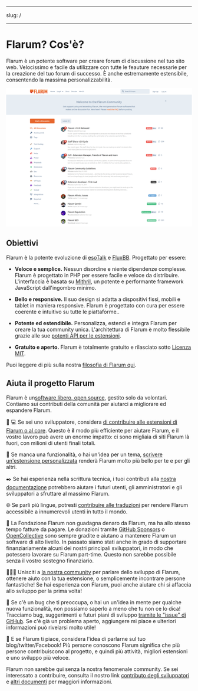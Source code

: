 - - -
slug: /
- - -

# Flarum? Cos'è?

Flarum è un potente software per creare forum di discussione nel tuo sito web. Velocissimo e facile da utilizzare con tutte le feauture necessarie per la creazione del tuo forum di successo. È anche estremamente estensibile, consentendo la massima personalizzabilità.

![Screenshot della schermata Home di Flarum](./assets/home_screenshot.png)

## Obiettivi

Flarum è la potente evoluzione di [esoTalk](https://github.com/esotalk/esoTalk) e [FluxBB](https://fluxbb.org). Progettato per essere:

* **Veloce e semplice.** Nessun disordine e niente dipendenze complesse. Flarum è progettato in PHP per essere facile e veloce da distribuire. L'interfaccia è basata su [Mithril](https://mithril.js.org), un potente e performante framework JavaScript dall'ingombro minimo.

* **Bello e responsive.**  Il suo design si adatta a dispositivi fissi, mobili e tablet in maniera responsive. Flarum è progettato con cura per essere coerente e intuitivo su tutte le piattaforme..

* **Potente ed estendibile.** Personalizza, estendi e integra Flarum per creare la tua community unica. L'architettura di Flarum è molto flessibile grazie alle sue [potenti API per le estensioni](./extend/README.md).

* **Gratuito e aperto.** Flarum è totalmente gratuito e rilasciato sotto [Licenza MIT](https://github.com/flarum/flarum/blob/master/LICENSE).

Puoi leggere di più sulla nostra [filosofia di Flarum qui](https://discuss.flarum.org/d/28869-flarum-philosophy-and-values).

## Aiuta il progetto Flarum

Flarum è un[software libero, open source](https://github.com/flarum/core), gestito solo da volontari. Contiamo sui contributi della comunità per aiutarci a migliorare ed espandere Flarum.

🧑 💻 Se sei uno sviluppatore, considera [di contribuire alle estensioni di Flarum o al core](contributing.md). Questo è **il** modo più efficiente per aiutare Flarum, e il vostro lavoro può avere un enorme impatto: ci sono migliaia di siti Flarum là fuori, con milioni di utenti finali totali.

🧩 Se manca una funzionalità, o hai un'idea per un tema, [scrivere un'estensione personalizzata](extend/README.md) renderà Flarum molto più bello per te e per gli altri.

✒️ Se hai esperienza nella scrittura tecnica, i tuoi contributi alla [nostra documentazione](https://github.com/flarum/docs/issues) potrebbero aiutare i futuri utenti, gli amministratori e gli sviluppatori a sfruttare al massimo Flarum.

🌐 Se parli più lingue, potresti [contribuire alle traduzioni](extend/language-packs.md) per rendere Flarum accessibile a innumerevoli utenti in tutto il mondo.

💸 La Fondazione Flarum non guadagna denaro da Flarum, ma ha allo stesso tempo fatture da pagare. Le donazioni tramite [GitHub Sponsors](https://github.com/sponsors/flarum) o [OpenCollective](https://opencollective.com/flarum) sono sempre gradite e aiutano a mantenere Flarum un software di alto livello. In passato siamo stati anche in grado di supportare finanziariamente alcuni dei nostri principali sviluppatori, in modo che potessero lavorare su Flarum part-time. Questo non sarebbe possibile senza il vostro sostegno finanziario.

🧑‍🤝‍🧑 Unisciti a [la nostra community](https://discuss.flarum.org) per parlare dello sviluppo di Flarum, ottenere aiuto con la tua estensione, o semplicemente incontrare persone fantastiche! Se hai esperienza con Flarum, puoi anche aiutare chi si affaccia allo sviluppo per la prima volta!

🐛 Se c'è un bug che ti preoccupa, o hai un un'idea in mente per qualche nuova funzionalità, non possiamo saperlo a meno che tu non ce lo dica! Tracciamo bug, suggerimenti e futuri piani di sviluppo [tramite le "issue" di GitHub](https://github.com/flarum/core/issues). Se c'è già un problema aperto, aggiungere mi piace e ulteriori informazioni può rivelarsi molto utile!

📣 E se Flarum ti piace, considera l'idea di parlarne sul tuo blog/twitter/Facebook! Più persone conoscono Flarum significa che più persone contribuiscono al progetto, e quindi più attività, migliori estensioni e uno sviluppo più veloce.

Flarum non sarebbe qui senza la nostra fenomenale community. Se sei interessato a contribuire, consulta il nostro link [contributo degli sviluppatori](contributing.md) e [altri documenti](contributing-docs-translations.md) per maggiori informazioni.
